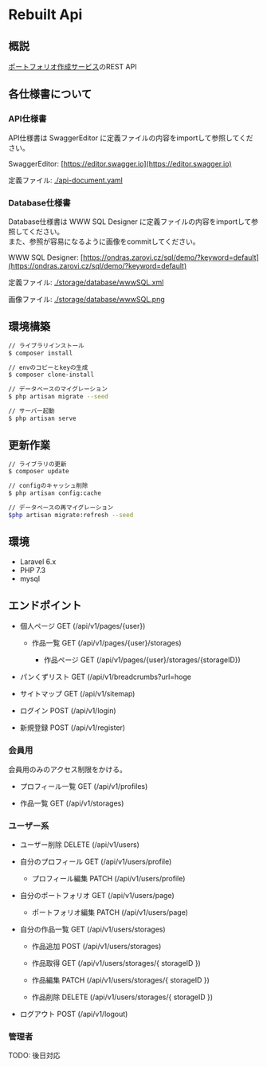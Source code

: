 # Rebuilt Api

## 概説

[ポートフォリオ作成サービス](https://github.com/u-lab/rebuilt)のREST API

## 各仕様書について

### API仕様書

API仕様書は SwaggerEditor に定義ファイルの内容をimportして参照してください。

SwaggerEditor: [https://editor.swagger.io](https://editor.swagger.io)

定義ファイル: [./api-document.yaml](./api-document.yaml)

### Database仕様書

Database仕様書は WWW SQL Designer に定義ファイルの内容をimportして参照してください。  
また、参照が容易になるように画像をcommitしてください。

WWW SQL Designer: [https://ondras.zarovi.cz/sql/demo/?keyword=default](https://ondras.zarovi.cz/sql/demo/?keyword=default)

定義ファイル: [./storage/database/wwwSQL.xml](./storage/database/wwwSQL.xml)

画像ファイル: [./storage/database/wwwSQL.png](./storage/database/wwwSQL.png)

## 環境構築

```bash
// ライブラリインストール
$ composer install

// envのコピーとkeyの生成
$ composer clone-install

// データベースのマイグレーション
$ php artisan migrate --seed

// サーバー起動
$ php artisan serve

```

## 更新作業

```bash
// ライブラリの更新
$ composer update

// configのキャッシュ削除
$ php artisan config:cache

// データベースの再マイグレーション
$php artisan migrate:refresh --seed
```

## 環境

- Laravel 6.x
- PHP 7.3
- mysql

## エンドポイント

- 個人ページ GET (/api/v1/pages/{user})

  - 作品一覧 GET (/api/v1/pages/{user}/storages)

    - 作品ページ GET (/api/v1/pages/{user}/storages/{storageID})

- パンくずリスト GET (/api/v1/breadcrumbs?url=hoge

- サイトマップ GET (/api/v1/sitemap)

- ログイン POST (/api/v1/login)

- 新規登録 POST (/api/v1/register)

### 会員用

会員用のみのアクセス制限をかける。

- プロフィール一覧  GET (/api/v1/profiles)

- 作品一覧 GET (/api/v1/storages)

### ユーザー系

- ユーザー削除 DELETE (/api/v1/users)

- 自分のプロフィール GET  (/api/v1/users/profile)

  - プロフィール編集 PATCH (/api/v1/users/profile)

- 自分のポートフォリオ GET (/api/v1/users/page)

  - ポートフォリオ編集 PATCH (/api/v1/users/page)

- 自分の作品一覧 GET  (/api/v1/users/storages)

  - 作品追加 POST (/api/v1/users/storages)

  - 作品取得 GET (/api/v1/users/storages/{ storageID })

  - 作品編集 PATCH (/api/v1/users/storages/{ storageID })

  - 作品削除 DELETE (/api/v1/users/storages/{ storageID })

- ログアウト POST (/api/v1/logout)

### 管理者

TODO: 後日対応
